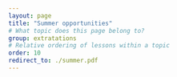 ```yaml
---
layout: page
title: "Summer opportunities"
# What topic does this page belong to?
group: extratations
# Relative ordering of lessons within a topic
order: 10
redirect_to: ./summer.pdf
---
```

